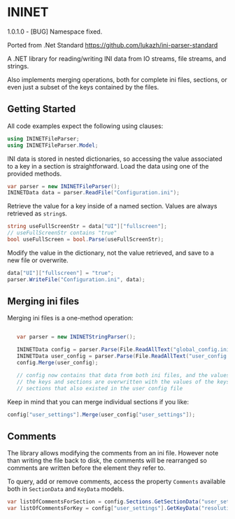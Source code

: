 # ININET
1.0.1.0 - [BUG] Namespace fixed.

Ported from .Net Standard https://github.com/lukazh/ini-parser-standard

A .NET library for reading/writing INI data from IO streams, file streams, and strings. 

Also implements merging operations, both for complete ini files, sections, or even just a subset of the keys contained by the files.

## Getting Started

All code examples expect the following using clauses:

```csharp
using ININETFileParser;
using ININETFileParser.Model;
```

INI data is stored in nested dictionaries, so accessing the value associated to a key in a section is straightforward. Load the data using one of the provided methods.

```csharp
var parser = new ININETFileParser();
ININETData data = parser.ReadFile("Configuration.ini");
```

Retrieve the value for a key inside of a named section. Values are always retrieved as `string`s.

```csharp
string useFullScreenStr = data["UI"]["fullscreen"];
// useFullScreenStr contains "true"
bool useFullScreen = bool.Parse(useFullScreenStr);
```

Modify the value in the dictionary, not the value retrieved, and save to a new file or overwrite.

```csharp
data["UI"]["fullscreen"] = "true";
parser.WriteFile("Configuration.ini", data);
```

## Merging ini files
Merging ini files is a one-method operation:

```csharp

   var parser = new ININETStringParser();

   ININETData config = parser.Parse(File.ReadAllText("global_config.ini"));
   ININETData user_config = parser.Parse(File.ReadAllText("user_config.ini"));
   config.Merge(user_config);

   // config now contains that data from both ini files, and the values of
   // the keys and sections are overwritten with the values of the keys and
   // sections that also existed in the user config file
```

Keep in mind that you can merge individual sections if you like:

```csharp
config["user_settings"].Merge(user_config["user_settings"]);
```

## Comments

The library allows modifying the comments from an ini file. 
However note than writing the file back to disk, the comments will be rearranged so 
comments are written before the element they refer to.

To query, add or remove comments, access the property `Comments` available both in `SectionData` and `KeyData` models.

```csharp
var listOfCommentsForSection = config.Sections.GetSectionData("user_settings").Comments;
var listOfCommentsForKey = config["user_settings"].GetKeyData("resolution").Comments;
```

